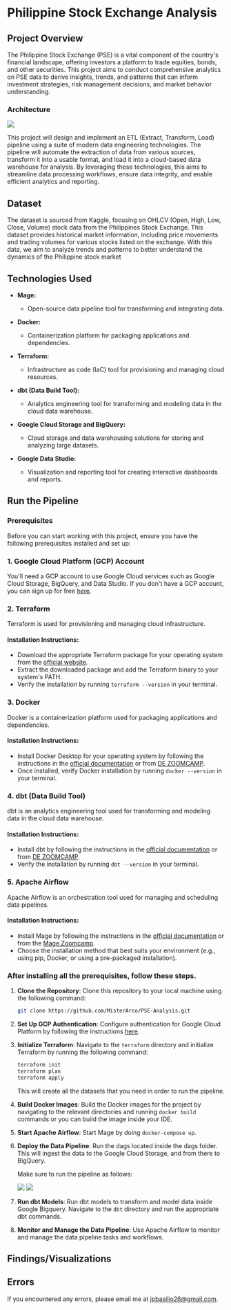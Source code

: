 # Philippine Stock Exchange Analysis

## Project Overview

The Philippine Stock Exchange (PSE) is a vital component of the country's financial landscape, offering investors a platform to trade equities, bonds, and other securities. This project aims to conduct comprehensive analytics on PSE data to derive insights, trends, and patterns that can inform investment strategies, risk management decisions, and market behavior understanding.

### Architecture

![](resources/Architecture.png)

This project will design and implement an ETL (Extract, Transform, Load) pipeline using a suite of modern data engineering technologies. The pipeline will automate the extraction of data from various sources, transform it into a usable format, and load it into a cloud-based data warehouse for analysis. By leveraging these technologies, this aims to streamline data processing workflows, ensure data integrity, and enable efficient analytics and reporting.

## Dataset

The dataset is sourced from Kaggle, focusing on OHLCV (Open, High, Low, Close, Volume) stock data from the Philippines Stock Exchange. This dataset provides historical market information, including price movements and trading volumes for various stocks listed on the exchange. With this data, we aim to analyze trends and patterns to better understand the dynamics of the Philippine stock market

## Technologies Used

- **Mage:**
  - Open-source data pipeline tool for transforming and integrating data.

- **Docker:**
  - Containerization platform for packaging applications and dependencies.

- **Terraform:**
  - Infrastructure as code (IaC) tool for provisioning and managing cloud resources.

- **dbt (Data Build Tool):**
  - Analytics engineering tool for transforming and modeling data in the cloud data warehouse.

- **Google Cloud Storage and BigQuery:**
  - Cloud storage and data warehousing solutions for storing and analyzing large datasets.

- **Google Data Studio:**
  - Visualization and reporting tool for creating interactive dashboards and reports.

## Run the Pipeline

### Prerequisites

Before you can start working with this project, ensure you have the following prerequisites installed and set up:

### 1. Google Cloud Platform (GCP) Account

You'll need a GCP account to use Google Cloud services such as Google Cloud Storage, BigQuery, and Data Studio. If you don't have a GCP account, you can sign up for free [here](https://cloud.google.com/free).

### 2. Terraform

Terraform is used for provisioning and managing cloud infrastructure.

#### Installation Instructions:

- Download the appropriate Terraform package for your operating system from the [official website](https://www.terraform.io/downloads.html).
- Extract the downloaded package and add the Terraform binary to your system's PATH.
- Verify the installation by running `terraform --version` in your terminal.

### 3. Docker

Docker is a containerization platform used for packaging applications and dependencies.

#### Installation Instructions:

- Install Docker Desktop for your operating system by following the instructions in the [official documentation](https://docs.docker.com/get-docker/) or from [DE ZOOMCAMP](https://github.com/DataTalksClub/data-engineering-zoomcamp).
- Once installed, verify Docker installation by running `docker --version` in your terminal.

### 4. dbt (Data Build Tool)

dbt is an analytics engineering tool used for transforming and modeling data in the cloud data warehouse.

#### Installation Instructions:

- Install dbt by following the instructions in the [official documentation](https://docs.getdbt.com/dbt-cli/installation) or from [DE ZOOMCAMP](https://github.com/DataTalksClub/data-engineering-zoomcamp).
- Verify the installation by running `dbt --version` in your terminal.

### 5. Apache Airflow

Apache Airflow is an orchestration tool used for managing and scheduling data pipelines.

#### Installation Instructions:

- Install Mage by following the instructions in the [official documentation](https://docs.mage.ai/introduction/overview) or from the [Mage Zoomcamp](https://github.com/mage-ai/compose-quickstart).
- Choose the installation method that best suits your environment (e.g., using pip, Docker, or using a pre-packaged installation).

### After installing all the prerequisites, follow these steps.

1. **Clone the Repository**: Clone this repository to your local machine using the following command:
    ```bash
    git clone https://github.com/MisterArco/PSE-Analysis.git
    ```

2. **Set Up GCP Authentication**: Configure authentication for Google Cloud Platform by following the instructions [here](https://cloud.google.com/docs/authentication/getting-started).

3. **Initialize Terraform**: Navigate to the `terraform` directory and initialize Terraform by running the following command:
    ```bash
    terraform init
    terraform plan
    terraform apply
    ```

    This will create all the datasets that you need in order to run the pipeline.

5. **Build Docker Images**: Build the Docker images for the project by navigating to the relevant directories and running `docker build` commands or you can build the image inside your IDE.

6. **Start Apache Airflow**: Start Mage by doing `docker-compose up`.

7.  **Deploy the Data Pipeline**: Run the dags located inside the dags folder. This will ingest the data to the Google Cloud Storage, and from there to BigQuery.

    Make sure to run the pipeline as follows:

    ![](resources/kaggle_to_gcs.png) ![](resources/gcs_to_bigquery.png)
  
8. **Run dbt Models**: Run dbt models to transform and model data inside Google Bigquery. Navigate to the `dbt` directory and run the appropriate dbt commands.
   
9. **Monitor and Manage the Data Pipeline**: Use Apache Airflow to monitor and manage the data pipeline tasks and workflows.

## Findings/Visualizations

## Errors

If you encountered any errors, please email me at jpbasilio26@gmail.com.
